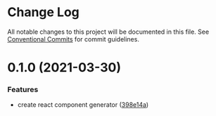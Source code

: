 # Change Log

All notable changes to this project will be documented in this file.
See [Conventional Commits](https://conventionalcommits.org) for commit guidelines.

# 0.1.0 (2021-03-30)


### Features

* create react component generator ([398e14a](https://github.com/developer239/compgen/commit/398e14ace7385208a57175160930ed213390b0ba))
